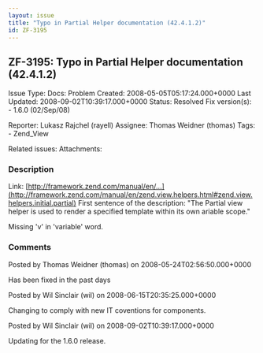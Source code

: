 ```yaml
---
layout: issue
title: "Typo in Partial Helper documentation (42.4.1.2)"
id: ZF-3195
---
```


ZF-3195: Typo in Partial Helper documentation (42.4.1.2)
--------------------------------------------------------

 Issue Type: Docs: Problem Created: 2008-05-05T05:17:24.000+0000 Last Updated: 2008-09-02T10:39:17.000+0000 Status: Resolved Fix version(s): - 1.6.0 (02/Sep/08)
 
 Reporter:  Lukasz Rajchel (rayell)  Assignee:  Thomas Weidner (thomas)  Tags: - Zend\_View
 
 Related issues: 
 Attachments: 
### Description

Link: [http://framework.zend.com/manual/en/…](http://framework.zend.com/manual/en/zend.view.helpers.html#zend.view.helpers.initial.partial) First sentence of the description: "The Partial view helper is used to render a specified template within its own ariable scope."

Missing 'v' in 'variable' word.

 

 

### Comments

Posted by Thomas Weidner (thomas) on 2008-05-24T02:56:50.000+0000

Has been fixed in the past days

 

 

Posted by Wil Sinclair (wil) on 2008-06-15T20:35:25.000+0000

Changing to comply with new IT coventions for components.

 

 

Posted by Wil Sinclair (wil) on 2008-09-02T10:39:17.000+0000

Updating for the 1.6.0 release.

 

 